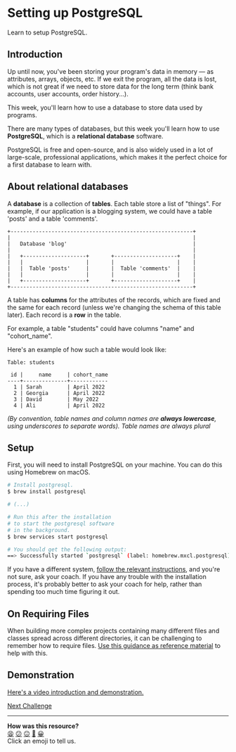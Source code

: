 # Setting up PostgreSQL

Learn to setup PostgreSQL.

## Introduction

<!-- OMITTED -->

Up until now, you've been storing your program's data in memory — as attributes, arrays, objects, etc. If we exit the program, all the data is lost, which is not great if we need to store data for the long term (think bank accounts, user accounts, order history...).

This week, you'll learn how to use a database to store data used by programs.

There are many types of databases, but this week you'll learn how to use **PostgreSQL**, which is a **relational database** software.

PostgreSQL is free and open-source, and is also widely used in a lot of large-scale, professional applications, which makes it the perfect choice for a first database to learn with.

## About relational databases

A **database** is a collection of **tables**. Each table store a list of "things". For example, if our application is a blogging system, we could have a table 'posts' and a table 'comments'.

```
+----------------------------------------------------------+
|                                                          |
|   Database 'blog'                                        |
|                                                          |
|   +--------------------+       +--------------------+    |
|   |                    |       |                    |    |
|   |  Table 'posts'     |       |  Table 'comments'  |    |
|   |                    |       |                    |    |
|   +--------------------+       +--------------------+    |
+----------------------------------------------------------+
```

A table has **columns** for the attributes of the records, which are fixed and the same for each record (unless we're changing the schema of this table later). Each record is a **row** in the table.

For example, a table "students" could have columns "name" and "cohort_name".

Here's an example of how such a table would look like:

```
Table: students

 id |     name     | cohort_name
----+--------------+------------
  1 | Sarah        | April 2022
  2 | Georgia      | April 2022
  3 | David        | May 2022
  4 | Ali          | April 2022
```

*(By convention, table names and column names are **always lowercase**, using underscores to separate words). Table names are always plural*

## Setup

First, you will need to install PostgreSQL on your machine. You can do this using Homebrew on macOS.

```bash
# Install postgresql.
$ brew install postgresql

# (...)

# Run this after the installation
# to start the postgresql software
# in the background.
$ brew services start postgresql

# You should get the following output:
==> Successfully started `postgresql` (label: homebrew.mxcl.postgresql)
```

If you have a different system, [follow the relevant instructions](https://www.postgresql.org/download/), and you're not sure, ask your coach. If you have any trouble with the installation process, it's probably better to ask your coach for help, rather than spending too much time figuring it out.

## On Requiring Files

When building more complex projects containing many different files and classes spread across different directories, it can be challenging to remember how to require files. [Use this guidance as reference material](https://github.com/makersacademy/course/blob/main/pills/require.md) to help with this.

## Demonstration

[Here's a video introduction and demonstration.](https://www.youtube.com/watch?v=9wT1FVQbPZw)

[Next Challenge](02_using_psql.md)

<!-- BEGIN GENERATED SECTION DO NOT EDIT -->

---

**How was this resource?**  
[😫](https://airtable.com/shrUJ3t7KLMqVRFKR?prefill_Repository=makersacademy%2Fdatabases&prefill_File=sql_bites%2F01_setting_up_database.md&prefill_Sentiment=😫) [😕](https://airtable.com/shrUJ3t7KLMqVRFKR?prefill_Repository=makersacademy%2Fdatabases&prefill_File=sql_bites%2F01_setting_up_database.md&prefill_Sentiment=😕) [😐](https://airtable.com/shrUJ3t7KLMqVRFKR?prefill_Repository=makersacademy%2Fdatabases&prefill_File=sql_bites%2F01_setting_up_database.md&prefill_Sentiment=😐) [🙂](https://airtable.com/shrUJ3t7KLMqVRFKR?prefill_Repository=makersacademy%2Fdatabases&prefill_File=sql_bites%2F01_setting_up_database.md&prefill_Sentiment=🙂) [😀](https://airtable.com/shrUJ3t7KLMqVRFKR?prefill_Repository=makersacademy%2Fdatabases&prefill_File=sql_bites%2F01_setting_up_database.md&prefill_Sentiment=😀)  
Click an emoji to tell us.

<!-- END GENERATED SECTION DO NOT EDIT -->
